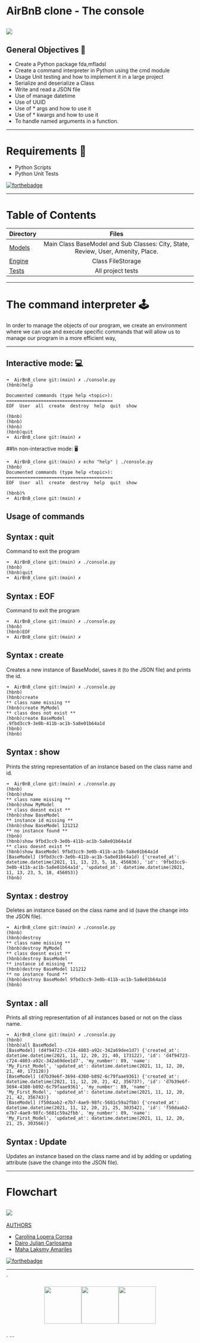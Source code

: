 # AirBnB clone - The console
![](https://www.pngitem.com/pimgs/m/132-1322127_airbnb-logo-white-png-transparent-png.png)
---------

## General Objectives 🚀

- Create a Python package fda,mfladsl 
- Create a command interpreter in Python using the cmd module
- Usage Unit testing and how to implement it in a large project
- Serialize and deserialize a Class
- Write and read a JSON file
- Use of manage datetime
- Use of UUID
- Use of  * args and how to use it
- Use of * kwargs and how to use it
- To handle named arguments in a function.
--------
# Requirements 📑
- Python Scripts 
- Python Unit Tests 
                                
[![forthebadge](https://forthebadge.com/images/badges/made-with-python.svg)](https://forthebadge.com)

---------------

# Table of Contents

|Directory | Files | 
| :------------ |:---------------:|
| [Models](https://github.com/Mahalaksmy/AirBnB_clone/tree/main/models) |Main Class BaseModel and Sub Classes: City, State, Review, User, Amenity, Place. | 
| [Engine](https://github.com/Mahalaksmy/AirBnB_clone/tree/main/models/engine) | Class FileStorage     | 
| [Tests](https://github.com/Mahalaksmy/AirBnB_clone/tree/main/tests) | All project tests        | 

---------------
# The command interpreter 🕹️

In order to manage the objects of our program, we create an environment where we can use and execute specific commands that will allow us to manage our program in a more efficient way,

---------------
## Interactive mode: 💻

    ➜  AirBnB_clone git:(main) ✗ ./console.py 
    (hbnb)help
    
    Documented commands (type help <topic>):
    ========================================
    EOF  User  all  create  destroy  help  quit  show
    
    (hbnb)
    (hbnb)
    (hbnb)
    (hbnb)quit
    ➜  AirBnB_clone git:(main) ✗ 

##In non-interactive mode: 🖥️

    ➜  AirBnB_clone git:(main) ✗ echo "help" | ./console.py
    (hbnb)
    Documented commands (type help <topic>):
    ========================================
    EOF  User  all  create  destroy  help  quit  show
    
    (hbnb)%                                                                     
    ➜  AirBnB_clone git:(main) ✗ 

## Usage of commands

Syntax : quit
------------
Command to exit the program

    ➜  AirBnB_clone git:(main) ✗ ./console.py 
    (hbnb)
    (hbnb)quit
    ➜  AirBnB_clone git:(main) ✗ 

Syntax : EOF
------------
Command to exit the program

    ➜  AirBnB_clone git:(main) ✗ ./console.py
    (hbnb)
    (hbnb)EOF
    ➜  AirBnB_clone git:(main) ✗ 
    

Syntax : create
------------
Creates a new instance of BaseModel, saves it (to the JSON file) and prints the id.

    ➜  AirBnB_clone git:(main) ✗ ./console.py
    (hbnb)
    (hbnb)create
    ** class name missing **
    (hbnb)create MyModel
    ** class does not exist **
    (hbnb)create BaseModel
    .9fbd3cc9-3e0b-411b-ac1b-5a8e01b64a1d
    (hbnb)
    (hbnb)

Syntax : show
------------
Prints the string representation of an instance based on the class name and id.

    ➜  AirBnB_clone git:(main) ✗ ./console.py
    (hbnb)
    (hbnb)show
    ** class name missing **
    (hbnb)show MyModel
    ** class doesnt exist **
    (hbnb)show BaseModel
    ** instance id missing **
    (hbnb)show BaseModel 121212
    ** no instance found **
    (hbnb)
    (hbnb)show 9fbd3cc9-3e0b-411b-ac1b-5a8e01b64a1d
    ** class doesnt exist **
    (hbnb)show BaseModel 9fbd3cc9-3e0b-411b-ac1b-5a8e01b64a1d
    [BaseModel] (9fbd3cc9-3e0b-411b-ac1b-5a8e01b64a1d) {'created_at': datetime.datetime(2021, 11, 13, 23, 5, 18, 456036), 'id': '9fbd3cc9-3e0b-411b-ac1b-5a8e01b64a1d', 'updated_at': datetime.datetime(2021, 11, 13, 23, 5, 18, 456053)}
    (hbnb)
	

Syntax : destroy
------------
Deletes an instance based on the class name and id (save the change into the JSON file).

    ➜  AirBnB_clone git:(main) ✗ ./console.py
    (hbnb)
    (hbnb)destroy
    ** class name missing **
    (hbnb)destroy MyModel
    ** class doesnt exist **
    (hbnb)destroy BaseModel
    ** instance id missing **
    (hbnb)destroy BaseModel 121212
    ** no instance found **
    (hbnb)destroy BaseModel 9fbd3cc9-3e0b-411b-ac1b-5a8e01b64a1d
    (hbnb)


Syntax : all
------------
Prints all string representation of all instances based or not on the class name.

    ➜  AirBnB_clone git:(main) ✗ ./console.py
    (hbnb)
    (hbnb)all BaseModel
    [BaseModel] (d4f94723-c724-4803-a92c-342a69dee1d7) {'created_at': datetime.datetime(2021, 11, 12, 20, 21, 40, 173122), 'id': 'd4f94723-c724-4803-a92c-342a69dee1d7', 'my_number': 89, 'name': 'My_First_Model', 'updated_at': datetime.datetime(2021, 11, 12, 20, 21, 40, 173128)}
    [BaseModel] (d7b39e6f-3694-4380-b892-6c79faae9361) {'created_at': datetime.datetime(2021, 11, 12, 20, 21, 42, 356737), 'id': 'd7b39e6f-3694-4380-b892-6c79faae9361', 'my_number': 89, 'name': 'My_First_Model', 'updated_at': datetime.datetime(2021, 11, 12, 20, 21, 42, 356743)}
    [BaseModel] (f50daab2-e7b7-4ae9-98fc-5681c59a2fbb) {'created_at': datetime.datetime(2021, 11, 12, 20, 21, 25, 303542), 'id': 'f50daab2-e7b7-4ae9-98fc-5681c59a2fbb', 'my_number': 89, 'name': 'My_First_Model', 'updated_at': datetime.datetime(2021, 11, 12, 20, 21, 25, 303566)}



Syntax : Update
------------
Updates an instance based on the class name and id by adding or updating attribute (save the change into the JSON file).

-----------------------------------
# Flowchart

![](https://github.com/Mahalaksmy/AirBnB_clone/blob/main/Flowchart.jpg)
----------------
[AUTHORS](http://https://github.com/Mahalaksmy/AirBnB_clone/blob/main/AUTHORS "AUTHORS")

- [Carolina Lopera Correa](https://github.com/CarolinaLopera "Carolina Lopera Correa") 
- [Dairo Julian Carlosama](https://github.com/Julian-Carlosama "Dairo Julian Carlosama")
- [Maha Laksmy Amariles](https://github.com/Mahalaksmy "Maha Laksmy Amariles") 

[![forthebadge](https://forthebadge.com/images/badges/built-with-love.svg)](https://forthebadge.com)

------------

`<p align="center">
  <img  src="https://i.giphy.com/media/LMt9638dO8dftAjtco/200.webp" width="100"><img  src="https://i.giphy.com/media/KzJkzjggfGN5Py6nkT/200.webp" width="100"><img src="https://i.giphy.com/media/IdyAQJVN2kVPNUrojM/200.webp" width="100"><br><br>
</p>`
```
